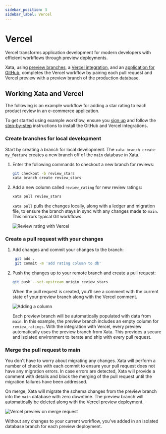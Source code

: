 ```yaml
---
sidebar_position: 5
sidebar_label: Vercel
---
```


# Vercel

Vercel transforms application development for modern developers with efficient workflows through preview deployments.

Xata, using [preview branches](https://xata.io/docs/getting-started/workflow), a [Vercel integration](https://vercel.com/integrations/xata), and an [application for GitHub](https://github.com/apps/xata-app), completes the Vercel workflow by pairing each pull request and Vercel preview with a preview branch of the production database.

## Working Xata and Vercel

The following is an example workflow for adding a star rating to each product review in an e-commerce application.

To get started using example workflow, ensure you [sign up](https://app.xata.io/signin) and follow the [step-by-step](https://xata.io/docs/getting-started/workflow) instructions to install the GitHub and Vercel integrations.

### Create branches for local development

Start by creating a branch for local development. The `xata branch create my_feature` creates a new branch off of the `main` database in Xata.

1. Enter the following commands to checkout a new branch for reviews:
    ```bash
    git checkout -b review_stars
    xata branch create review_stars
    ```
1. Add a new column called `review_rating` for new review ratings:    
    ```bash
    xata pull review_stars
    ```
   `xata pull` pulls the changes locally, along with a ledger and migration file, to ensure the branch stays in sync with any changes made to `main`. This mirrors typical Git workflows.
   
    ![Review rating with Vercel](/docs/images/docs/review_rating_vercel.png)

### Create a pull request with your changes

1. Add changes and commit your changes to the branch:
   ```bash
    git add .
    git commit -m 'add rating column to db'
   ```
1. Push the changes up to your remote branch and create a pull request:
    ```bash
    git push --set-upstream origin review_stars
    ```
     When the pull request is created, you’ll see a comment with the current state of your preview branch along with the Vercel comment.
     
     ![Adding a column](/docs/images/docs/column_vercel.png)

    Each preview branch will be automatically populated with data from `main`. In this example, the preview branch includes an empty column for `review_ratings`. With the integration with Vercel, every preview automatically uses the preview branch from Xata. This provides a secure and isolated environment to iterate and ship with every pull request.

### Merge the pull request to main

You don't have to worry about migrating any changes. Xata will perform a number of checks with each commit to ensure your pull request does not have any migration errors. In case errors are detected, Xata will provide a comment with details and block the merging of the pull request until the migration failures have been addressed. 

On merge, Xata will migrate the schema changes from the preview branch into the `main` database with zero downtime. The preview branch will automatically be deleted along with the Vercel preview deployment.

![Vercel preview on merge request](/docs/images/docs/vercel-preview-merge.png)

Without any changes to your current workflow, you’ve added in an isolated database branch for each preview deployment.




